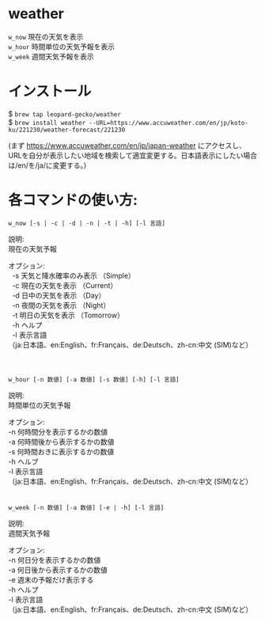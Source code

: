 # weather
`w_now`  現在の天気を表示  
`w_hour` 時間単位の天気予報を表示  
`w_week` 週間天気予報を表示  

# インストール

$ `brew tap leopard-gecko/weather`  
$ `brew install weather --URL=https://www.accuweather.com/en/jp/koto-ku/221230/weather-forecast/221230`  

(まず https://www.accuweather.com/en/jp/japan-weather にアクセスし、URLを自分が表示したい地域を検索して適宜変更する。日本語表示にしたい場合は/en/を/ja/に変更する。)

# 各コマンドの使い方:
`w_now [-s | -c | -d | -n | -t | -h] [-l 言語]`  

説明:  
  現在の天気予報  
  
オプション:  
&nbsp;&nbsp;-s    天気と降水確率のみ表示  （Simple）  
&nbsp;&nbsp;-c    現在の天気を表示       （Current）  
&nbsp;&nbsp;-d    日中の天気を表示       （Day）  
&nbsp;&nbsp;-n    夜間の天気を表示       （Night）  
&nbsp;&nbsp;-t    明日の天気を表示       （Tomorrow）  
&nbsp;&nbsp;-h    ヘルプ  
&nbsp;&nbsp;-l    表示言語  
        （ja:日本語、en:English、fr:Français、de:Deutsch、zh-cn:中文 (SIM)など）  
<br />
<br />  
`w_hour [-n 数値] [-a 数値] [-s 数値] [-h] [-l 言語]`  

説明:  
  時間単位の天気予報  

オプション:  
  -n    何時間分を表示するかの数値  
  -a    何時間後から表示するかの数値  
  -s    何時間おきに表示するかの数値  
  -h    ヘルプ  
  -l    表示言語  
        （ja:日本語、en:English、fr:Français、de:Deutsch、zh-cn:中文 (SIM)など）  
<br />
<br />
`w_week [-n 数値] [-a 数値] [-e | -h] [-l 言語]`  

説明:  
  週間天気予報  

オプション:  
  -n    何日分を表示するかの数値  
  -a    何日後から表示するかの数値  
  -e    週末の予報だけ表示する  
  -h    ヘルプ  
  -l    表示言語  
        （ja:日本語、en:English、fr:Français、de:Deutsch、zh-cn:中文 (SIM)など）  
        
